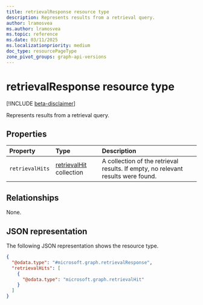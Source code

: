 ```yaml
---
title: retrievalResponse resource type
description: Represents results from a retrieval query.
author: lramosvea
ms.author: lramosvea
ms.topic: reference
ms.date: 03/11/2025
ms.localizationpriority: medium
doc_type: resourcePageType
zone_pivot_groups: graph-api-versions
---
```


# retrievalResponse resource type

[!INCLUDE [beta-disclaimer](../includes/beta-disclaimer.md)]

Represents results from a retrieval query.

## Properties

| Property        | Type                                       | Description                            |
|:----------------|:-------------------------------------------|:---------------------------------------|
| `retrievalHits` | [retrievalHit](retrievalhit.md) collection | A collection of the retrieval results. If empty, no relevant results were found. |

## Relationships

None.

## JSON representation

The following JSON representation shows the resource type.

```json
{
  "@odata.type": "#microsoft.graph.retrievalResponse",
  "retrievalHits": [
    {
      "@odata.type": "microsoft.graph.retrievalHit"
    }
  ]
}
```
